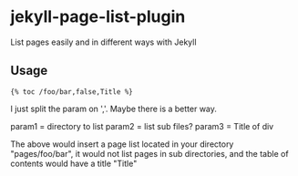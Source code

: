 jekyll-page-list-plugin
=======================

List pages easily and in different ways with Jekyll

Usage
------------

```{% toc /foo/bar,false,Title %}```


I just split the param on ','.  Maybe there is a better way.

param1 = directory to list
param2 = list sub files?
param3 = Title of div

The above would insert a page list located in your directory "pages/foo/bar", it would not list pages in sub directories, and the table of contents would have a title "Title"

